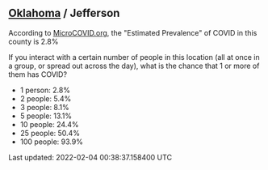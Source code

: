 
## [Oklahoma](/united-states/oklahoma) / Jefferson

According to [MicroCOVID.org](http://microcovid.org),
the "Estimated Prevalence" of COVID in this county is 2.8%

If you interact with a certain number of people in this location
(all at once in a group, or spread out across the day), what is the chance that
1 or more of them has COVID?

- 1 person: 2.8%
- 2 people: 5.4%
- 3 people: 8.1%
- 5 people: 13.1%
- 10 people: 24.4%
- 25 people: 50.4%
- 100 people: 93.9%

Last updated: 2022-02-04 00:38:37.158400 UTC
